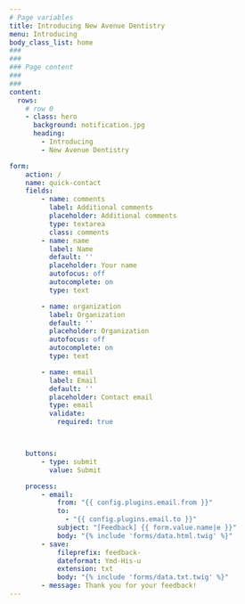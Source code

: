 ```yaml
---
# Page variables
title: Introducing New Avenue Dentistry
menu: Introducing
body_class_list: home
###
###
### Page content
###
###
content:
  rows:
    # row 0
    - class: hero
      background: notification.jpg
      heading:
        - Introducing
        - New Avenue Dentistry

form:
    action: /
    name: quick-contact
    fields:
        - name: comments
          label: Additional comments
          placeholder: Additional comments
          type: textarea
          class: comments
        - name: name
          label: Name
          default: ''
          placeholder: Your name
          autofocus: off
          autocomplete: on
          type: text

        - name: organization
          label: Organization
          default: ''
          placeholder: Organization
          autofocus: off
          autocomplete: on
          type: text

        - name: email
          label: Email
          default: ''
          placeholder: Contact email
          type: email
          validate:
            required: true



    buttons:
        - type: submit
          value: Submit

    process:
        - email:
            from: "{{ config.plugins.email.from }}"
            to:
              - "{{ config.plugins.email.to }}"
            subject: "[Feedback] {{ form.value.name|e }}"
            body: "{% include 'forms/data.html.twig' %}"
        - save:
            fileprefix: feedback-
            dateformat: Ymd-His-u
            extension: txt
            body: "{% include 'forms/data.txt.twig' %}"
        - message: Thank you for your feedback!
---
```

